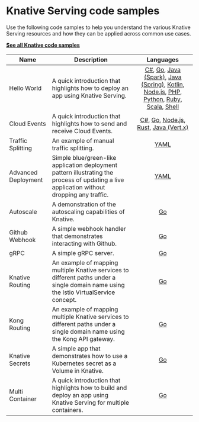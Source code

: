# Knative Serving code samples

Use the following code samples to help you understand the various Knative
Serving resources and how they can be applied across common use cases.

[**See all Knative code samples**](../../samples.md)

| Name                | Description                                                                                                                                                                                                              |                                                                                                                                                                                                                                                                                             Languages                                                                                                                                                                                                                                                                                              |
| ------------------- | ------------------------------------------------------------------------------------------------------------------------------------------------------------------------------------------------------------------------ | :------------------------------------------------------------------------------------------------------------------------------------------------------------------------------------------------------------------------------------------------------------------------------------------------------------------------------------------------------------------------------------------------------------------------------------------------------------------------------------------------------------------------------------------------------------------------------------------------: |
| Hello World         | A quick introduction that highlights how to deploy an app using Knative Serving.                                                                                                                                         | [C#](hello-world/helloworld-csharp/), [Go](hello-world/helloworld-go/README.md), [Java (Spark)](hello-world/helloworld-java-spark/README.md), [Java (Spring)](hello-world/helloworld-java-spring/README.md), [Kotlin](hello-world/helloworld-kotlin/README.md), [Node.js](hello-world/helloworld-nodejs/README.md), [PHP](hello-world/helloworld-php/README.md), [Python](hello-world/helloworld-python/README.md), [Ruby](hello-world/helloworld-ruby/README.md), [Scala](hello-world/helloworld-scala/README.md), [Shell](hello-world/helloworld-shell/README.md) |
| Cloud Events        | A quick introduction that highlights how to send and receive Cloud Events.                                                                                                                                               | [C#](cloudevents/cloudevents-dotnet/README.md), [Go](cloudevents/cloudevents-go/README.md), [Node.js](cloudevents/cloudevents-nodejs/README.md), [Rust](cloudevents/cloudevents-rust/README.md), [Java (Vert.x)](cloudevents/cloudevents-vertx/README.md)                                                                                                                                                                                                                                                                                                                                                                                                                                              |
| Traffic Splitting   | An example of manual traffic splitting.                                                                                                                                                                                  |                                                                                                                                                                                                                                                                               [YAML](../../serving/traffic-management.md)                                                                                                                                                                                                                                                                                |
| Advanced Deployment | Simple blue/green-like application deployment pattern illustrating the process of updating a live application without dropping any traffic.                                                                              |                                                                                                                                                                                                                                                                                 [YAML](../../serving/traffic-management.md#routing-and-managing-traffic-with-bluegreen-deployment)                                                                                                                                                                                                                                                                                 |
| Autoscale           | A demonstration of the autoscaling capabilities of Knative.                                                                                                                                                              |                                                                                                                                                                                                                                                                                   [Go](../autoscaling/autoscale-go/README.md)                                                                                                                                                                                                                                                                                   |
| Github Webhook      | A simple webhook handler that demonstrates interacting with Github.                                                                                                                                                      |                                                                                                                                                                                                                                                                                  [Go](gitwebhook-go/README.md)                                                                                                                                                                                                                                                                                   |
| gRPC                | A simple gRPC server.                                                                                                                                                                                                    |                                                                                                                                                                                                                                                                                   [Go](grpc-ping-go/README.md)                                                                                                                                                                                                                                                                                   |
| Knative Routing     | An example of mapping multiple Knative services to different paths under a single domain name using the Istio VirtualService concept.                                                                                    |                                                                                                                                                                                                                                                                                [Go](knative-routing-go/README.md)                                                                                                                                                                                                                                                                                |
| Kong Routing     | An example of mapping multiple Knative services to different paths under a single domain name using the Kong API gateway.                                                                                    |                                                                                                                                                                                                                                                                                [Go](kong-routing-go/README.md)                                                                                                                                                                                                                                                                                |
| Knative Secrets     | A simple app that demonstrates how to use a Kubernetes secret as a Volume in Knative.                                                                                                                                    |                                                                                                                                                                                                                                                                                    [Go](secrets-go/README.md)                                                                                                                                                                                                                                                                                    |
| Multi Container     | A quick introduction that highlights how to build and deploy an app using Knative Serving for multiple containers.                                                 |                                                                                                                                                                                                                                                                                                                                     [Go](multi-container/README.md)                                                                                                                                                                                                                                                                                |
